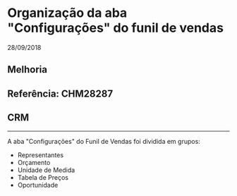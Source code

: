 # Organização da aba "Configurações" do funil de vendas
28/09/2018
## Melhoria
## Referência: CHM28287
## CRM
***

A aba "Configurações" do Funil de Vendas foi dividida em grupos:

* Representantes
* Orçamento
* Unidade de Medida
* Tabela de Preços
* Oportunidade